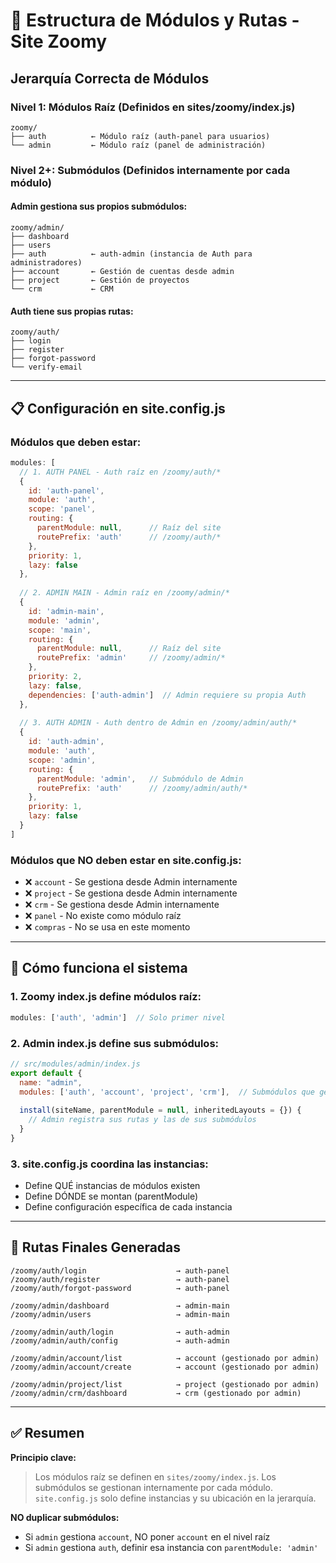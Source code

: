 # 🎯 Estructura de Módulos y Rutas - Site Zoomy

## Jerarquía Correcta de Módulos

### Nivel 1: Módulos Raíz (Definidos en sites/zoomy/index.js)
```
zoomy/
├── auth          ← Módulo raíz (auth-panel para usuarios)
└── admin         ← Módulo raíz (panel de administración)
```

### Nivel 2+: Submódulos (Definidos internamente por cada módulo)

#### Admin gestiona sus propios submódulos:
```
zoomy/admin/
├── dashboard
├── users
├── auth          ← auth-admin (instancia de Auth para administradores)
├── account       ← Gestión de cuentas desde admin
├── project       ← Gestión de proyectos
└── crm           ← CRM
```

#### Auth tiene sus propias rutas:
```
zoomy/auth/
├── login
├── register
├── forgot-password
└── verify-email
```

---

## 📋 Configuración en site.config.js

### Módulos que deben estar:

```javascript
modules: [
  // 1. AUTH PANEL - Auth raíz en /zoomy/auth/*
  {
    id: 'auth-panel',
    module: 'auth',
    scope: 'panel',
    routing: {
      parentModule: null,      // Raíz del site
      routePrefix: 'auth'      // /zoomy/auth/*
    },
    priority: 1,
    lazy: false
  },
  
  // 2. ADMIN MAIN - Admin raíz en /zoomy/admin/*
  {
    id: 'admin-main',
    module: 'admin',
    scope: 'main',
    routing: {
      parentModule: null,      // Raíz del site
      routePrefix: 'admin'     // /zoomy/admin/*
    },
    priority: 2,
    lazy: false,
    dependencies: ['auth-admin']  // Admin requiere su propia Auth
  },
  
  // 3. AUTH ADMIN - Auth dentro de Admin en /zoomy/admin/auth/*
  {
    id: 'auth-admin',
    module: 'auth',
    scope: 'admin',
    routing: {
      parentModule: 'admin',   // Submódulo de Admin
      routePrefix: 'auth'      // /zoomy/admin/auth/*
    },
    priority: 1,
    lazy: false
  }
]
```

### Módulos que NO deben estar en site.config.js:
- ❌ `account` - Se gestiona desde Admin internamente
- ❌ `project` - Se gestiona desde Admin internamente
- ❌ `crm` - Se gestiona desde Admin internamente
- ❌ `panel` - No existe como módulo raíz
- ❌ `compras` - No se usa en este momento

---

## 🔧 Cómo funciona el sistema

### 1. Zoomy index.js define módulos raíz:
```javascript
modules: ['auth', 'admin']  // Solo primer nivel
```

### 2. Admin index.js define sus submódulos:
```javascript
// src/modules/admin/index.js
export default {
  name: "admin",
  modules: ['auth', 'account', 'project', 'crm'],  // Submódulos que gestiona
  
  install(siteName, parentModule = null, inheritedLayouts = {}) {
    // Admin registra sus rutas y las de sus submódulos
  }
}
```

### 3. site.config.js coordina las instancias:
- Define QUÉ instancias de módulos existen
- Define DÓNDE se montan (parentModule)
- Define configuración específica de cada instancia

---

## 🎯 Rutas Finales Generadas

```
/zoomy/auth/login                    → auth-panel
/zoomy/auth/register                 → auth-panel
/zoomy/auth/forgot-password          → auth-panel

/zoomy/admin/dashboard               → admin-main
/zoomy/admin/users                   → admin-main

/zoomy/admin/auth/login              → auth-admin
/zoomy/admin/auth/config             → auth-admin

/zoomy/admin/account/list            → account (gestionado por admin)
/zoomy/admin/account/create          → account (gestionado por admin)

/zoomy/admin/project/list            → project (gestionado por admin)
/zoomy/admin/crm/dashboard           → crm (gestionado por admin)
```

---

## ✅ Resumen

**Principio clave:** 
> Los módulos raíz se definen en `sites/zoomy/index.js`.
> Los submódulos se gestionan internamente por cada módulo.
> `site.config.js` solo define instancias y su ubicación en la jerarquía.

**NO duplicar submódulos:**
- Si `admin` gestiona `account`, NO poner `account` en el nivel raíz
- Si `admin` gestiona `auth`, definir esa instancia con `parentModule: 'admin'`
